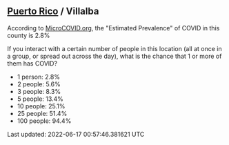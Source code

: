 
## [Puerto Rico](/united-states/puerto-rico) / Villalba

According to [MicroCOVID.org](http://microcovid.org),
the "Estimated Prevalence" of COVID in this county is 2.8%

If you interact with a certain number of people in this location
(all at once in a group, or spread out across the day), what is the chance that
1 or more of them has COVID?

- 1 person: 2.8%
- 2 people: 5.6%
- 3 people: 8.3%
- 5 people: 13.4%
- 10 people: 25.1%
- 25 people: 51.4%
- 100 people: 94.4%

Last updated: 2022-06-17 00:57:46.381621 UTC
